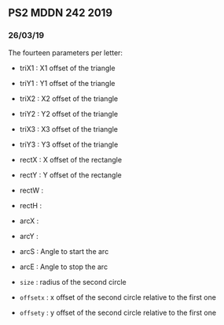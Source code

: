 ## PS2 MDDN 242 2019

### 26/03/19


The fourteen parameters per letter:
  * triX1 : X1 offset of the triangle
  * triY1 : Y1 offset of the triangle
  * triX2 : X2 offset of the triangle
  * triY2 : Y2 offset of the triangle
  * triX3 : X3 offset of the triangle
  * triY3 : Y3 offset of the triangle
  * rectX : X offset of the rectangle
  * rectY : Y offset of the rectangle
  * rectW : 
  * rectH : 
  * arcX : 
  * arcY : 
  * arcS : Angle to start the arc
  * arcE : Angle to stop the arc



  * `size` : radius of the second circle
  * `offsetx` : x offset of the second circle relative to the first one
  * `offsety` : y offset of the second circle relative to the first one


